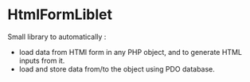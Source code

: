 # HtmlFormLiblet
Small library to automatically :
  - load data from HTMl form in any PHP object, and to generate HTML inputs from it.
  - load and store data from/to the object using PDO database.

